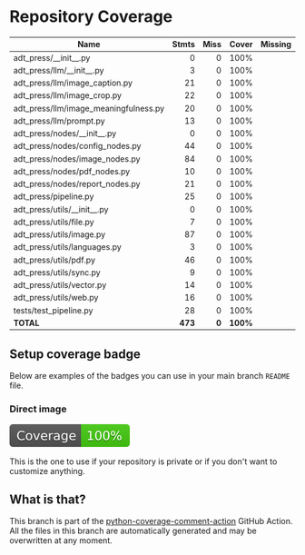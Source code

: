 # Repository Coverage



| Name                                    |    Stmts |     Miss |    Cover |   Missing |
|---------------------------------------- | -------: | -------: | -------: | --------: |
| adt\_press/\_\_init\_\_.py              |        0 |        0 |     100% |           |
| adt\_press/llm/\_\_init\_\_.py          |        3 |        0 |     100% |           |
| adt\_press/llm/image\_caption.py        |       21 |        0 |     100% |           |
| adt\_press/llm/image\_crop.py           |       22 |        0 |     100% |           |
| adt\_press/llm/image\_meaningfulness.py |       20 |        0 |     100% |           |
| adt\_press/llm/prompt.py                |       13 |        0 |     100% |           |
| adt\_press/nodes/\_\_init\_\_.py        |        0 |        0 |     100% |           |
| adt\_press/nodes/config\_nodes.py       |       44 |        0 |     100% |           |
| adt\_press/nodes/image\_nodes.py        |       84 |        0 |     100% |           |
| adt\_press/nodes/pdf\_nodes.py          |       10 |        0 |     100% |           |
| adt\_press/nodes/report\_nodes.py       |       21 |        0 |     100% |           |
| adt\_press/pipeline.py                  |       25 |        0 |     100% |           |
| adt\_press/utils/\_\_init\_\_.py        |        0 |        0 |     100% |           |
| adt\_press/utils/file.py                |        7 |        0 |     100% |           |
| adt\_press/utils/image.py               |       87 |        0 |     100% |           |
| adt\_press/utils/languages.py           |        3 |        0 |     100% |           |
| adt\_press/utils/pdf.py                 |       46 |        0 |     100% |           |
| adt\_press/utils/sync.py                |        9 |        0 |     100% |           |
| adt\_press/utils/vector.py              |       14 |        0 |     100% |           |
| adt\_press/utils/web.py                 |       16 |        0 |     100% |           |
| tests/test\_pipeline.py                 |       28 |        0 |     100% |           |
|                               **TOTAL** |  **473** |    **0** | **100%** |           |


## Setup coverage badge

Below are examples of the badges you can use in your main branch `README` file.

### Direct image

[![Coverage badge](https://github.com/unicef/adt-press/raw/python-coverage-comment-action-data/badge.svg)](https://github.com/unicef/adt-press/tree/python-coverage-comment-action-data)

This is the one to use if your repository is private or if you don't want to customize anything.



## What is that?

This branch is part of the
[python-coverage-comment-action](https://github.com/marketplace/actions/python-coverage-comment)
GitHub Action. All the files in this branch are automatically generated and may be
overwritten at any moment.
